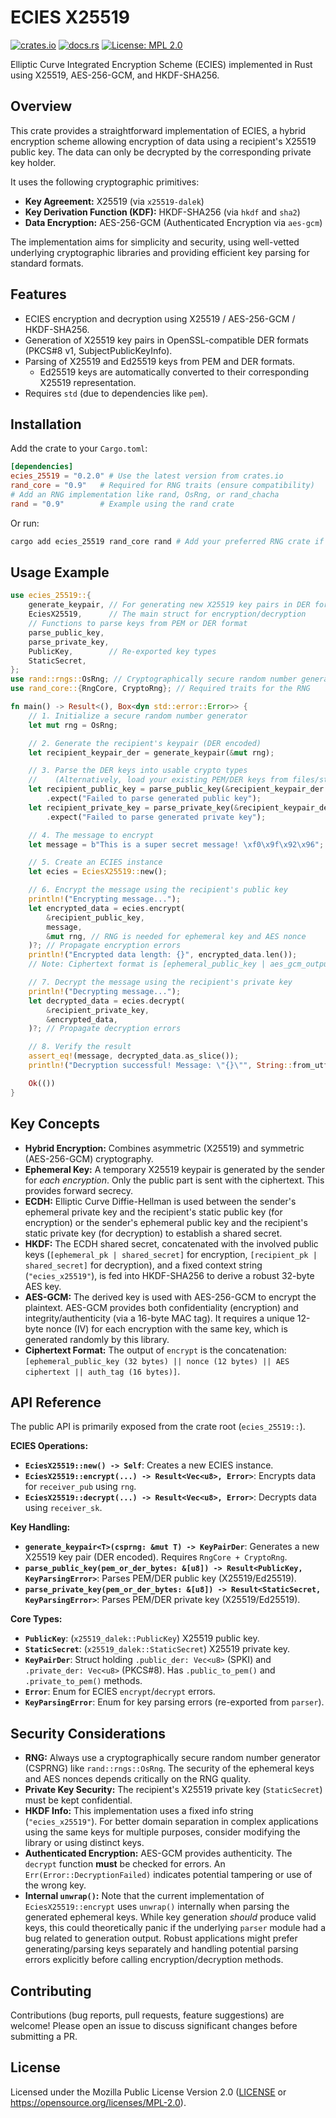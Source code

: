 # ECIES X25519

[![crates.io](https://img.shields.io/crates/v/ecies_25519.svg)](https://crates.io/crates/ecies_25519)
[![docs.rs](https://docs.rs/ecies_25519/badge.svg)](https://docs.rs/ecies_25519)
[![License: MPL 2.0](https://img.shields.io/badge/License-MPL%202.0-brightgreen.svg)](https://opensource.org/licenses/MPL-2.0)
<!-- [![Build Status](https://github.com/normano/ecies_25519/actions/workflows/rust.yml/badge.svg)](https://github.com/normano/ecies_25519/actions/workflows/rust.yml) --> <!-- Add your CI badge -->

Elliptic Curve Integrated Encryption Scheme (ECIES) implemented in Rust using X25519, AES-256-GCM, and HKDF-SHA256.

## Overview

This crate provides a straightforward implementation of ECIES, a hybrid encryption scheme allowing encryption of data using a recipient's X25519 public key. The data can only be decrypted by the corresponding private key holder.

It uses the following cryptographic primitives:

*   **Key Agreement:** X25519 (via `x25519-dalek`)
*   **Key Derivation Function (KDF):** HKDF-SHA256 (via `hkdf` and `sha2`)
*   **Data Encryption:** AES-256-GCM (Authenticated Encryption via `aes-gcm`)

The implementation aims for simplicity and security, using well-vetted underlying cryptographic libraries and providing efficient key parsing for standard formats.

## Features

*   ECIES encryption and decryption using X25519 / AES-256-GCM / HKDF-SHA256.
*   Generation of X25519 key pairs in OpenSSL-compatible DER formats (PKCS#8 v1, SubjectPublicKeyInfo).
*   Parsing of X25519 and Ed25519 keys from PEM and DER formats.
    *   Ed25519 keys are automatically converted to their corresponding X25519 representation.
*   Requires `std` (due to dependencies like `pem`).

## Installation

Add the crate to your `Cargo.toml`:

```toml
[dependencies]
ecies_25519 = "0.2.0" # Use the latest version from crates.io
rand_core = "0.9"   # Required for RNG traits (ensure compatibility)
# Add an RNG implementation like rand, OsRng, or rand_chacha
rand = "0.9"        # Example using the rand crate
```

Or run:

```bash
cargo add ecies_25519 rand_core rand # Add your preferred RNG crate if not rand
```

## Usage Example

```rust
use ecies_25519::{
    generate_keypair, // For generating new X25519 key pairs in DER format
    EciesX25519,      // The main struct for encryption/decryption
    // Functions to parse keys from PEM or DER format
    parse_public_key,
    parse_private_key,
    PublicKey,        // Re-exported key types
    StaticSecret,
};
use rand::rngs::OsRng; // Cryptographically secure random number generator
use rand_core::{RngCore, CryptoRng}; // Required traits for the RNG

fn main() -> Result<(), Box<dyn std::error::Error>> {
    // 1. Initialize a secure random number generator
    let mut rng = OsRng;

    // 2. Generate the recipient's keypair (DER encoded)
    let recipient_keypair_der = generate_keypair(&mut rng);

    // 3. Parse the DER keys into usable crypto types
    //    (Alternatively, load your existing PEM/DER keys from files/strings)
    let recipient_public_key = parse_public_key(&recipient_keypair_der.public_der)
        .expect("Failed to parse generated public key");
    let recipient_private_key = parse_private_key(&recipient_keypair_der.private_der)
        .expect("Failed to parse generated private key");

    // 4. The message to encrypt
    let message = b"This is a super secret message! \xf0\x9f\x92\x96"; // Example with UTF-8 bytes

    // 5. Create an ECIES instance
    let ecies = EciesX25519::new();

    // 6. Encrypt the message using the recipient's public key
    println!("Encrypting message...");
    let encrypted_data = ecies.encrypt(
        &recipient_public_key,
        message,
        &mut rng, // RNG is needed for ephemeral key and AES nonce
    )?; // Propagate encryption errors
    println!("Encrypted data length: {}", encrypted_data.len());
    // Note: Ciphertext format is [ephemeral_public_key | aes_gcm_output]

    // 7. Decrypt the message using the recipient's private key
    println!("Decrypting message...");
    let decrypted_data = ecies.decrypt(
        &recipient_private_key,
        &encrypted_data,
    )?; // Propagate decryption errors

    // 8. Verify the result
    assert_eq!(message, decrypted_data.as_slice());
    println!("Decryption successful! Message: \"{}\"", String::from_utf8_lossy(&decrypted_data));

    Ok(())
}
```

## Key Concepts

*   **Hybrid Encryption:** Combines asymmetric (X25519) and symmetric (AES-256-GCM) cryptography.
*   **Ephemeral Key:** A temporary X25519 keypair is generated by the sender for *each encryption*. Only the public part is sent with the ciphertext. This provides forward secrecy.
*   **ECDH:** Elliptic Curve Diffie-Hellman is used between the sender's ephemeral private key and the recipient's static public key (for encryption) or the sender's ephemeral public key and the recipient's static private key (for decryption) to establish a shared secret.
*   **HKDF:** The ECDH shared secret, concatenated with the involved public keys (`[ephemeral_pk | shared_secret]` for encryption, `[recipient_pk | shared_secret]` for decryption), and a fixed context string (`"ecies_x25519"`), is fed into HKDF-SHA256 to derive a robust 32-byte AES key.
*   **AES-GCM:** The derived key is used with AES-256-GCM to encrypt the plaintext. AES-GCM provides both confidentiality (encryption) and integrity/authenticity (via a 16-byte MAC tag). It requires a unique 12-byte nonce (IV) for each encryption with the same key, which is generated randomly by this library.
*   **Ciphertext Format:** The output of `encrypt` is the concatenation: `[ephemeral_public_key (32 bytes) || nonce (12 bytes) || AES ciphertext || auth_tag (16 bytes)]`.

## API Reference

The public API is primarily exposed from the crate root (`ecies_25519::`).

**ECIES Operations:**

*   **`EciesX25519::new() -> Self`**: Creates a new ECIES instance.
*   **`EciesX25519::encrypt(...) -> Result<Vec<u8>, Error>`**: Encrypts data for `receiver_pub` using `rng`.
*   **`EciesX25519::decrypt(...) -> Result<Vec<u8>, Error>`**: Decrypts data using `receiver_sk`.

**Key Handling:**

*   **`generate_keypair<T>(csprng: &mut T) -> KeyPairDer`**: Generates a new X25519 key pair (DER encoded). Requires `RngCore + CryptoRng`.
*   **`parse_public_key(pem_or_der_bytes: &[u8]) -> Result<PublicKey, KeyParsingError>`**: Parses PEM/DER public key (X25519/Ed25519).
*   **`parse_private_key(pem_or_der_bytes: &[u8]) -> Result<StaticSecret, KeyParsingError>`**: Parses PEM/DER private key (X25519/Ed25519).

**Core Types:**

*   **`PublicKey`**: (`x25519_dalek::PublicKey`) X25519 public key.
*   **`StaticSecret`**: (`x25519_dalek::StaticSecret`) X25519 private key.
*   **`KeyPairDer`**: Struct holding `.public_der: Vec<u8>` (SPKI) and `.private_der: Vec<u8>` (PKCS#8). Has `.public_to_pem()` and `.private_to_pem()` methods.
*   **`Error`**: Enum for ECIES `encrypt`/`decrypt` errors.
*   **`KeyParsingError`**: Enum for key parsing errors (re-exported from `parser`).

## Security Considerations

*   **RNG:** Always use a cryptographically secure random number generator (CSPRNG) like `rand::rngs::OsRng`. The security of the ephemeral keys and AES nonces depends critically on the RNG quality.
*   **Private Key Security:** The recipient's X25519 private key (`StaticSecret`) must be kept confidential.
*   **HKDF Info:** This implementation uses a fixed info string (`"ecies_x25519"`). For better domain separation in complex applications using the same keys for multiple purposes, consider modifying the library or using distinct keys.
*   **Authenticated Encryption:** AES-GCM provides authenticity. The `decrypt` function **must** be checked for errors. An `Err(Error::DecryptionFailed)` indicates potential tampering or use of the wrong key.
*   **Internal `unwrap()`:** Note that the current implementation of `EciesX25519::encrypt` uses `unwrap()` internally when parsing the generated ephemeral keys. While key generation *should* produce valid keys, this could theoretically panic if the underlying `parser` module had a bug related to generation output. Robust applications might prefer generating/parsing keys separately and handling potential parsing errors explicitly before calling encryption/decryption methods.

## Contributing

Contributions (bug reports, pull requests, feature suggestions) are welcome! Please open an issue to discuss significant changes before submitting a PR.

## License

Licensed under the Mozilla Public License Version 2.0 ([LICENSE](LICENSE) or <https://opensource.org/licenses/MPL-2.0>).